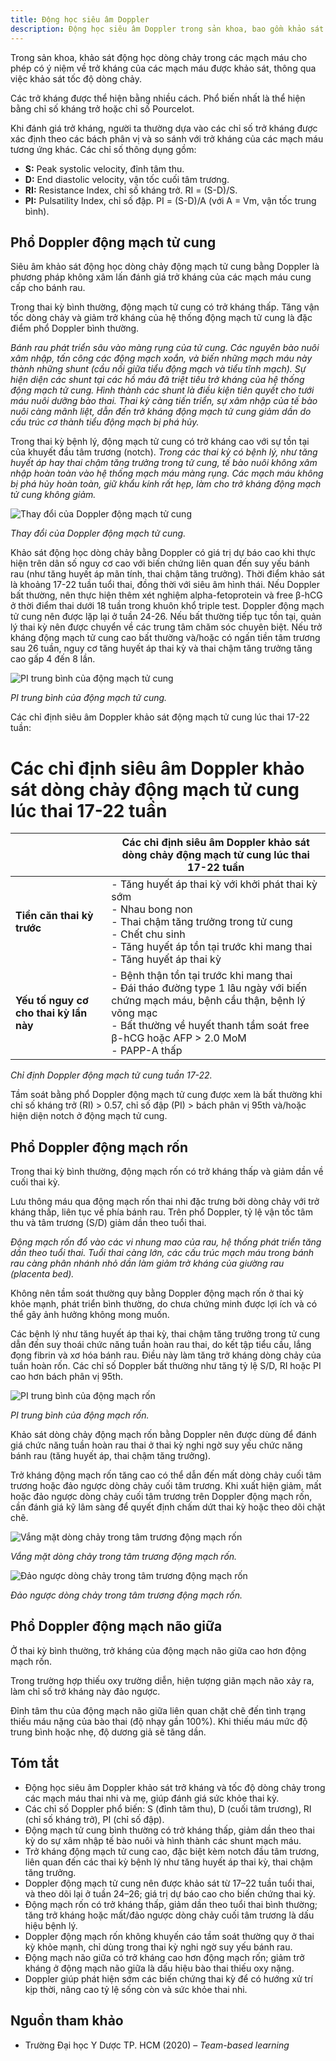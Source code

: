 ```yaml
---
title: Động học siêu âm Doppler
description: Động học siêu âm Doppler trong sản khoa, bao gồm khảo sát các dòng chảy mạch máu thai và ý nghĩa lâm sàng.
---
```


Trong sản khoa, khảo sát động học dòng chảy trong các mạch máu cho phép có ý niệm về trở kháng của các mạch máu được khảo sát, thông qua việc khảo sát tốc độ dòng chảy.

Các trở kháng được thể hiện bằng nhiều cách. Phổ biến nhất là thể hiện bằng chỉ số kháng trở hoặc chỉ số Pourcelot.

Khi đánh giá trở kháng, người ta thường dựa vào các chỉ số trở kháng được xác định theo các bách phân vị và so sánh với trở kháng của các mạch máu tương ứng khác. Các chỉ số thông dụng gồm:

- **S:** Peak systolic velocity, đỉnh tâm thu.
- **D:** End diastolic velocity, vận tốc cuối tâm trương.
- **RI:** Resistance Index, chỉ số kháng trở. RI = (S-D)/S.
- **PI:** Pulsatility Index, chỉ số đập. PI = (S-D)/A (với A = Vm, vận tốc trung bình).

## Phổ Doppler động mạch tử cung

Siêu âm khảo sát động học dòng chảy động mạch tử cung bằng Doppler là phương pháp không xâm lấn đánh giá trở kháng của các mạch máu cung cấp cho bánh rau.

Trong thai kỳ bình thường, động mạch tử cung có trở kháng thấp. Tăng vận tốc dòng chảy và giảm trở kháng của hệ thống động mạch tử cung là đặc điểm phổ Doppler bình thường.

_Bánh rau phát triển sâu vào màng rụng của tử cung. Các nguyên bào nuôi xâm nhập, tấn công các động mạch xoắn, và biến những mạch máu này thành những shunt (cầu nối giữa tiểu động mạch và tiểu tĩnh mạch). Sự hiện diện các shunt tại các hồ máu đã triệt tiêu trở kháng của hệ thống động mạch tử cung. Hình thành các shunt là điều kiện tiên quyết cho tưới máu nuôi dưỡng bào thai. Thai kỳ càng tiến triển, sự xâm nhập của tế bào nuôi càng mãnh liệt, dẫn đến trở kháng động mạch tử cung giảm dần do cấu trúc cơ thành tiểu động mạch bị phá hủy._

Trong thai kỳ bệnh lý, động mạch tử cung có trở kháng cao với sự tồn tại của khuyết đầu tâm trương (notch). _Trong các thai kỳ có bệnh lý, như tăng huyết áp hay thai chậm tăng trưởng trong tử cung, tế bào nuôi không xâm nhập hoàn toàn vào hệ thống mạch máu màng rụng. Các mạch máu không bị phá hủy hoàn toàn, giữ khẩu kính rất hẹp, làm cho trở kháng động mạch tử cung không giảm._

![Thay đổi của Doppler động mạch tử cung](../../../assets/san-khoa/dong-hoc-sieu-am-doppler/thay-doi-doppler-dong-mach-tu-cung.png)

_Thay đổi của Doppler động mạch tử cung._

Khảo sát động học dòng chảy bằng Doppler có giá trị dự báo cao khi thực hiện trên dân số nguy cơ cao với biến chứng liên quan đến suy yếu bánh rau (như tăng huyết áp mãn tính, thai chậm tăng trưởng). Thời điểm khảo sát là khoảng 17-22 tuần tuổi thai, đồng thời với siêu âm hình thái. Nếu Doppler bất thường, nên thực hiện thêm xét nghiệm alpha-fetoprotein và free β-hCG ở thời điểm thai dưới 18 tuần trong khuôn khổ triple test. Doppler động mạch tử cung nên được lặp lại ở tuần 24-26. Nếu bất thường tiếp tục tồn tại, quản lý thai kỳ nên được chuyển về các trung tâm chăm sóc chuyên biệt. Nếu trở kháng động mạch tử cung cao bất thường và/hoặc có ngấn tiền tâm trương sau 26 tuần, nguy cơ tăng huyết áp thai kỳ và thai chậm tăng trưởng tăng cao gấp 4 đến 8 lần.

![PI trung bình của động mạch tử cung](../../../assets/san-khoa/dong-hoc-sieu-am-doppler/pi-trung-binh-cua-dong-mach-tu-cung.png)

_PI trung bình của động mạch tử cung._

Các chỉ định siêu âm Doppler khảo sát động mạch tử cung lúc thai 17-22 tuần:

# Các chỉ định siêu âm Doppler khảo sát dòng chảy động mạch tử cung lúc thai 17-22 tuần

| | Các chỉ định siêu âm Doppler khảo sát dòng chảy động mạch tử cung lúc thai 17-22 tuần|
|---|---|
|**Tiền căn thai kỳ trước**|- Tăng huyết áp thai kỳ với khởi phát thai kỳ sớm<br>- Nhau bong non<br>- Thai chậm tăng trưởng trong tử cung<br>- Chết chu sinh<br>- Tăng huyết áp tồn tại trước khi mang thai<br>- Tăng huyết áp thai kỳ|
|**Yếu tố nguy cơ cho thai kỳ lần này**|- Bệnh thận tồn tại trước khi mang thai<br>- Đái tháo đường type 1 lâu ngày với biến chứng mạch máu, bệnh cầu thận, bệnh lý võng mạc<br>- Bất thường về huyết thanh tầm soát free β-hCG hoặc AFP > 2.0 MoM<br> - PAPP-A thấp|

_Chỉ định Doppler động mạch tử cung tuần 17-22._

Tầm soát bằng phổ Doppler động mạch tử cung được xem là bất thường khi chỉ số kháng trở (RI) > 0.57, chỉ số đập (PI) > bách phân vị 95th và/hoặc hiện diện notch ở động mạch tử cung.

## Phổ Doppler động mạch rốn

Trong thai kỳ bình thường, động mạch rốn có trở kháng thấp và giảm dần về cuối thai kỳ.

Lưu thông máu qua động mạch rốn thai nhi đặc trưng bởi dòng chảy với trở kháng thấp, liên tục về phía bánh rau. Trên phổ Doppler, tỷ lệ vận tốc tâm thu và tâm trương (S/D) giảm dần theo tuổi thai.

_Động mạch rốn đổ vào các vi nhung mao của rau, hệ thống phát triển tăng dần theo tuổi thai. Tuổi thai càng lớn, các cấu trúc mạch máu trong bánh rau càng phân nhánh nhỏ dần làm giảm trở kháng của giường rau (placenta bed)._

Không nên tầm soát thường quy bằng Doppler động mạch rốn ở thai kỳ khỏe mạnh, phát triển bình thường, do chưa chứng minh được lợi ích và có thể gây ảnh hưởng không mong muốn.

Các bệnh lý như tăng huyết áp thai kỳ, thai chậm tăng trưởng trong tử cung dẫn đến suy thoái chức năng tuần hoàn rau thai, do kết tập tiểu cầu, lắng đọng fibrin và xơ hóa bánh rau. Điều này làm tăng trở kháng dòng chảy của tuần hoàn rốn. Các chỉ số Doppler bất thường như tăng tỷ lệ S/D, RI hoặc PI cao hơn bách phân vị 95th.

![PI trung bình của động mạch rốn](../../../assets/san-khoa/dong-hoc-sieu-am-doppler/pi-trung-binh-cua-dong-mach-ron.png)

_PI trung bình của động mạch rốn._

Khảo sát dòng chảy động mạch rốn bằng Doppler nên được dùng để đánh giá chức năng tuần hoàn rau thai ở thai kỳ nghi ngờ suy yếu chức năng bánh rau (tăng huyết áp, thai chậm tăng trưởng).

Trở kháng động mạch rốn tăng cao có thể dẫn đến mất dòng chảy cuối tâm trương hoặc đảo ngược dòng chảy cuối tâm trương. Khi xuất hiện giảm, mất hoặc đảo ngược dòng chảy cuối tâm trương trên Doppler động mạch rốn, cần đánh giá kỹ lâm sàng để quyết định chấm dứt thai kỳ hoặc theo dõi chặt chẽ.

![Vắng mặt dòng chảy trong tâm trương động mạch rốn](../../../assets/san-khoa/dong-hoc-sieu-am-doppler/vang-mat-dong-chay-trong-tam-truong-dong-mach-ron.png)

_Vắng mặt dòng chảy trong tâm trương động mạch rốn._

![Đảo ngược dòng chảy trong tâm trương động mạch rốn](../../../assets/san-khoa/dong-hoc-sieu-am-doppler/dao-nguoc-dong-chay-trong-tam-truong-dong-mach-ron.png)

_Đảo ngược dòng chảy trong tâm trương động mạch rốn._

## Phổ Doppler động mạch não giữa

Ở thai kỳ bình thường, trở kháng của động mạch não giữa cao hơn động mạch rốn.

Trong trường hợp thiếu oxy trường diễn, hiện tượng giãn mạch não xảy ra, làm chỉ số trở kháng này đảo ngược.

Đỉnh tâm thu của động mạch não giữa liên quan chặt chẽ đến tình trạng thiếu máu nặng của bào thai (độ nhạy gần 100%). Khi thiếu máu mức độ trung bình hoặc nhẹ, độ dương giả sẽ tăng dần.

## Tóm tắt

- Động học siêu âm Doppler khảo sát trở kháng và tốc độ dòng chảy trong các mạch máu thai nhi và mẹ, giúp đánh giá sức khỏe thai kỳ.
- Các chỉ số Doppler phổ biến: S (đỉnh tâm thu), D (cuối tâm trương), RI (chỉ số kháng trở), PI (chỉ số đập).
- Động mạch tử cung bình thường có trở kháng thấp, giảm dần theo thai kỳ do sự xâm nhập tế bào nuôi và hình thành các shunt mạch máu.
- Trở kháng động mạch tử cung cao, đặc biệt kèm notch đầu tâm trương, liên quan đến các thai kỳ bệnh lý như tăng huyết áp thai kỳ, thai chậm tăng trưởng.
- Doppler động mạch tử cung nên được khảo sát từ 17–22 tuần tuổi thai, và theo dõi lại ở tuần 24–26; giá trị dự báo cao cho biến chứng thai kỳ.
- Động mạch rốn có trở kháng thấp, giảm dần theo tuổi thai bình thường; tăng trở kháng hoặc mất/đảo ngược dòng chảy cuối tâm trương là dấu hiệu bệnh lý.
- Doppler động mạch rốn không khuyến cáo tầm soát thường quy ở thai kỳ khỏe mạnh, chỉ dùng trong thai kỳ nghi ngờ suy yếu bánh rau.
- Động mạch não giữa có trở kháng cao hơn động mạch rốn; giảm trở kháng ở động mạch não giữa là dấu hiệu bào thai thiếu oxy nặng.
- Doppler giúp phát hiện sớm các biến chứng thai kỳ để có hướng xử trí kịp thời, nâng cao tỷ lệ sống còn và sức khỏe thai nhi.

## Nguồn tham khảo

- Trường Đại học Y Dược TP. HCM (2020) – _Team-based learning_
